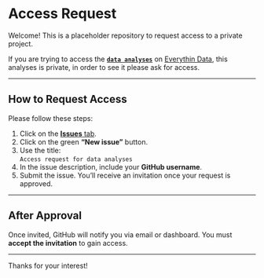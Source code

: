 # Access Request

Welcome! This is a placeholder repository to request access to a private project.

If you are trying to access the **[`data analyses`](https://github.com/lmlukoseviciute/TC)** on [Everythin Data](https://lmlukoseviciute.github.io/EverythingData/), this analyses is private, in order to see it please ask for access.

---

## How to Request Access

Please follow these steps:

1. Click on the [**Issues** tab](https://github.com/lmlukoseviciute/access-request/issues).
2. Click on the green **“New issue”** button.
3. Use the title:  
   `Access request for data analyses`
4. In the issue description, include your **GitHub username**.
5. Submit the issue. You’ll receive an invitation once your request is approved.

---

## After Approval

Once invited, GitHub will notify you via email or dashboard. You must **accept the invitation** to gain access.

---

Thanks for your interest!



